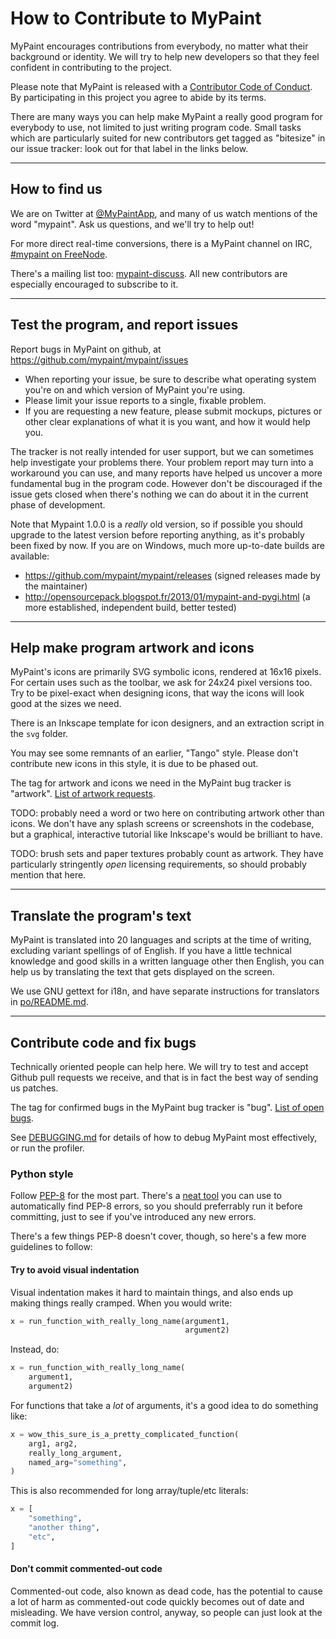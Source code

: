 # How to Contribute to MyPaint

MyPaint encourages contributions from everybody,
no matter what their background or identity.
We will try to help new developers so that
they feel confident in contributing to the project.

Please note that MyPaint is released with a
[Contributor Code of Conduct](CODE_OF_CONDUCT.md).
By participating in this project you agree to abide by its terms.

There are many ways you can help make MyPaint
a really good program for everybody to use,
not limited to just writing program code.
Small tasks which are particularly suited for new contributors
get tagged as "bitesize" in our issue tracker:
look out for that label in the links below.

-----

## How to find us

We are on Twitter at [@MyPaintApp](https://twitter.com/MyPaintApp), and many of us watch mentions of the word "mypaint". Ask us questions, and we'll try to help out!

For more direct real-time conversions, there is a MyPaint channel on IRC, [#mypaint on FreeNode](irc://freenode/mypaint).

There's a mailing list too: [mypaint-discuss](https://mail.gna.org/listinfo/mypaint-discuss). All new contributors are especially encouraged to subscribe to it.

-----

## Test the program, and report issues

Report bugs in MyPaint on github, at https://github.com/mypaint/mypaint/issues

* When reporting your issue, be sure to describe what operating system you're on and which version of MyPaint you're using.
* Please limit your issue reports to a single, fixable problem.
* If you are requesting a new feature, please submit mockups, pictures or other clear explanations of what it is you want, and how it would help you.

The tracker is not really intended for user support, but we can sometimes help investigate your problems there. Your problem report may turn into a workaround you can use, and many reports have helped us uncover a more fundamental bug in the program code. However don't be discouraged if the issue gets closed when there's nothing we can do about it in the current phase of development.

Note that Mypaint 1.0.0 is a *really* old version, so if possible you should upgrade to the latest version before reporting anything, as it's probably been fixed by now. If you are on Windows, much more up-to-date builds are available:

* https://github.com/mypaint/mypaint/releases (signed releases made by the maintainer)
* http://opensourcepack.blogspot.fr/2013/01/mypaint-and-pygi.html (a more established, independent build, better tested)

-----

## Help make program artwork and icons

MyPaint's icons are primarily SVG symbolic icons, rendered at 16x16 pixels. For certain uses such as the toolbar, we ask for 24x24 pixel versions too. Try to be pixel-exact when designing icons, that way the icons will look good at the sizes we need.

There is an Inkscape template for icon designers, and an extraction script in the `svg` folder.

You may see some remnants of an earlier, "Tango" style. Please don't contribute new icons in this style, it is due to be phased out.

The tag for artwork and icons we need in the MyPaint bug tracker is "artwork". [List of artwork requests](https://github.com/mypaint/mypaint/issues?q=is%3Aopen+is%3Aissue+label%3Aartwork).

TODO: probably need a word or two here on contributing artwork other than icons. We don't have any splash screens or screenshots in the codebase, but a graphical, interactive tutorial like Inkscape's would be brilliant to have.

TODO: brush sets and paper textures probably count as artwork. They have particularly stringently _open_ licensing requirements, so should probably mention that here.

-----

## Translate the program's text

MyPaint is translated into 20 languages and scripts at the time of writing, excluding variant spellings of of English. If you have a little technical knowledge and good skills in a written language other then English, you can help us by translating the text that gets displayed on the screen.

We use GNU gettext for i18n, and have separate instructions for translators in [po/README.md](po/README.md).

---------------------------------------

## Contribute code and fix bugs

Technically oriented people can help here. We will try to test and accept Github pull requests we receive, and that is in fact the best way of sending us patches.

The tag for confirmed bugs in the MyPaint bug tracker is "bug". [List of open bugs](https://github.com/mypaint/mypaint/issues?q=is%3Aopen+is%3Aissue+label%3Abug).

See [DEBUGGING.md](DEBUGGING.md) for details of how to debug MyPaint
most effectively, or run the profiler.

### Python style

Follow [PEP-8](http://legacy.python.org/dev/peps/pep-0008/) for the most part. There's a [neat tool](https://github.com/jcrocholl/pep8) you can use to automatically find PEP-8 errors, so you should preferrably run it before committing, just to see if you've introduced any new errors.

There's a few things PEP-8 doesn't cover, though, so here's a few more guidelines to follow:

#### Try to avoid visual indentation

Visual indentation makes it hard to maintain things, and also ends up making things really cramped. When you would write:
```python
x = run_function_with_really_long_name(argument1,
                                       argument2)
```
Instead, do:
```python
x = run_function_with_really_long_name(
    argument1,
    argument2)
```

For functions that take a *lot* of arguments, it's a good idea to do something like:
```python
x = wow_this_sure_is_a_pretty_complicated_function(
    arg1, arg2,
    really_long_argument,
    named_arg="something",
)
```

This is also recommended for long array/tuple/etc literals:
```python
x = [
    "something",
    "another thing",
    "etc",
]
```

#### Don't commit commented-out code

Commented-out code, also known as dead code, has the potential to cause a lot of harm as commented-out code quickly becomes out of date and misleading. We have version control, anyway, so people can just look at the commit log.

